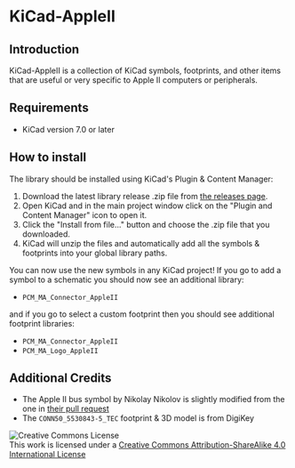 # KiCad-AppleII

## Introduction

KiCad-AppleII is a collection of KiCad symbols, footprints, and other items that are
useful or very specific to Apple II computers or peripherals.


## Requirements

 - KiCad version 7.0 or later


## How to install

The library should be installed using KiCad's Plugin & Content Manager:

 1. Download the latest library release .zip file from [the releases page](https://github.com/markadev/KiCad-AppleII/releases).
 2. Open KiCad and in the main project window click on the "Plugin and Content Manager"
    icon to open it.
 3. Click the "Install from file..." button and choose the .zip file that you downloaded.
 4. KiCad will unzip the files and automatically add all the symbols & footprints into
    your global library paths.

You can now use the new symbols in any KiCad project! If you go to add a symbol to a schematic
you should now see an additional library:

 - `PCM_MA_Connector_AppleII`

and if you go to select a custom footprint then you should see additional footprint libraries:

 - `PCM_MA_Connector_AppleII`
 - `PCM_MA_Logo_AppleII`


## Additional Credits

 - The Apple II bus symbol by Nikolay Nikolov is slightly modified from the one in [their pull request](https://gitlab.com/kicad/libraries/kicad-symbols/-/merge_requests/3693)
 - The `CONN50_5530843-5_TEC` footprint & 3D model is from DigiKey


![Creative Commons License](https://i.creativecommons.org/l/by-sa/4.0/88x31.png)  
This work is licensed under a [Creative Commons Attribution-ShareAlike 4.0 International License](http://creativecommons.org/licenses/by-sa/4.0/)

